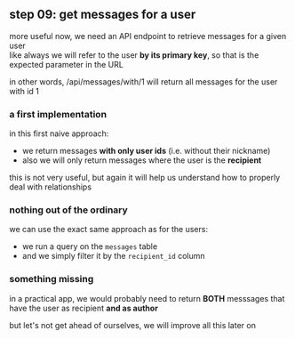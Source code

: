 ## step 09: get messages for a user

more useful now, we need an API endpoint to retrieve messages for a given user  
like always we will refer to the user **by its primary key**, so that is the
expected parameter in the URL

in other words, /api/messages/with/1 will return all messages for the user with id 1

### a first implementation

in this first naive approach:

- we return messages **with only user ids** (i.e. without their nickname)  
- also we will only return messages where the user is the **recipient**  

this is not very useful, but again it will help us understand how to properly deal with relationships

### nothing out of the ordinary

we can use the exact same approach as for the users:

- we run a query on the `messages` table
- and we simply filter it by the `recipient_id` column

### something missing

in a practical app, we would probably need to return **BOTH** messsages that have the user as recipient **and as author**

but let's not get ahead of ourselves, we will improve all this later on
